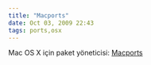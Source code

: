 ```yaml
---
title: "Macports"
date: Oct 03, 2009 22:43
tags: ports,osx
---
```


Mac OS X için paket yöneticisi: [Macports](http://macports.org/)